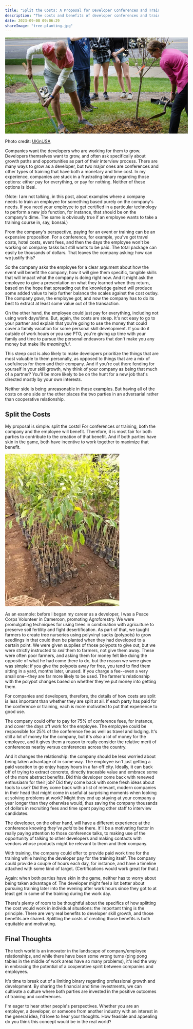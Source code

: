 ```yaml
---
title: "Split the Costs: A Proposal for Developer Conferences and Training"
description: "The costs and benefits of developer conferences and training are stuck in a frustrating binary: the employer pays for everything or nothing. I think there's a better alternative."
date: 2023-09-08 09:06:29
shareImage: "tree-planting.jpg"
---
```


<div class="image float-right">
	<img src="tree-planting.jpg" class="float-right" style="max-width: 600px;" />
	<p class="credit">Photo credit: <a href="https://flickr.com/photos/ukinusa/52080394383">UKinUSA</a></p>
</div>

Companies want the developers who are working for them to grow. Developers themselves want to grow, and often ask specifically about growth paths and opportunities as part of their interview process. There are many ways to grow as a developer, but two major ones are conferences and other types of training that have both a monetary and time cost. In my experience, companies are stuck in a frustrating binary regarding those options: either pay for everything, or pay for nothing. Neither of these options is ideal.

(Note: I am not talking, in this post, about examples where a company needs to train an employee for something based purely on the company's needs. If you need your employee to get certified in a particular technology to perform a new job function, for instance, that should be on the company's dime. The same is obviously true if an employee wants to take a training course in, say, bonsai.)

From the company's perspective, paying for an event or training can be an expensive proposition. For a conference, for example, you've got travel costs, hotel costs, event fees, and then the days the employee won't be working on company tasks but still wants to be paid. The total package can easily be thousands of dollars. That leaves the company asking: how can we justify this?

So the company asks the employee for a clear argument about how the event will benefit the company, how it will give them specific, tangible skills that will impact what the company is doing right now. And it might ask the employee to give a presentation on what they learned when they return, based on the hope that spreading out the knowledge gained will produce some added value to help further balance the scales against the cost outlay. The company _gave_, the employee _got_, and now the company has to do its best to extract at least some value out of the transaction.

On the other hand, the employee could just pay for everything, including not using work days/time. But, again, the costs are steep. It's not easy to go to your partner and explain that you're going to use the money that could cover a family vacation for some personal skill development. If you do it outside of work hours or you use PTO, you're giving up time with your family and time to pursue the personal endeavors that don't make you any money but make life *meaningful*.

This steep cost is also likely to make developers prioritize the things that are most valuable to them personally, as opposed to things that are a mix of usefulness for them and their company. And if you're out there fending for yourself in your skill growth, why think of your company as being that much of a partner? You'll be more likely to be on the hunt for a new job that's directed mostly by your own interests.

Neither side is being unreasonable in these examples. But having all of the costs on one side or the other places the two parties in an adversarial rather than cooperative relationship.

## Split the Costs

My proposal is simple: split the costs! For conferences or training, both the company and the employee will benefit. Therefore, it is most fair for both parties to contribute to the creation of that benefit. And if both parties have skin in the game, both have incentive to work together to maximize that benefit.


<img src="polypots.webp" class="float-right" style="max-width: 375;" />

As an example: before I began my career as a developer, I was a Peace Corps Volunteer in Cameroon, promoting Agroforestry. We were promulgating techniques for using trees in combination with agriculture to preserve soil fertility and fight desertification. As part of that, we taught farmers to create tree nurseries using polyvinyl sacks (polypots) to grow seedlings in that could then be planted when they had developed to a certain point. We were given supplies of those polypots to give out, but we were strictly instructed to _sell_ them to farmers, not give them away. These were often poor farmers, and asking them for money felt like doing the opposite of what he had come there to do, but the reason we were given was simple: if you give the polypots away for free, you tend to find them sitting in a yard, months later, unused. If you charge a fee--even a very small one--they are far more likely to be used. The farmer's relationship with the polypot changes based on whether they've put money into getting them.

For companies and developers, therefore, the details of how costs are split is less important than whether they are split at all. If each party has paid for the conference or training, each is more motivated to put that experience to good use.

The company could offer to pay for 75% of conference fees, for instance, and cover the days off work for the employee. The employee could be responsible for 25% of the conference fee as well as travel and lodging. It's still a lot of money for the company, but it's _also_ a lot of money for the employee, and it gives them a reason to really consider the relative merit of conferences nearby versus conferences across the country.

And it changes the relationship: the company should be less worried about being taken advantage of in some way. The employee isn't just getting a paid vacation to go enjoy happy hours in a far-off city. Ideally, it can back off of trying to extract concrete, directly traceable value and embrace some of the more abstract benefits. Did this developer come back with renewed enthusiasm for their job? Did they come back with some fresh ideas about tools to use? Did they come back with a list of relevant, modern companies in their head that might come in useful at surprising moments when looking at solving problems at work? Might they end up staying at your company a year longer than they otherwise would, thus saving the company thousands of dollars in recruiting fees and time spent paying other staff to interview candidates.

The developer, on the other hand, will have a different experience at the conference knowing _they've paid_ to be there. It'll be a motivating factor in really paying attention to those conference talks, to making use of the opportunity of talking to other developers and making contacts with vendors whose products might be relevant to them and their company.

With training, the company could offer to provide paid work time for the training while having the developer pay for the training itself. The company could provide a couple of hours each day, for instance, and have a timeline attached with some kind of target. (Certifications would work great for that.) 

Again: when both parties have skin in the game, neither has to worry about being taken advantage of. The developer might feel a lot better about pursuing training later into the evening after work hours since they got to at least get in some of the training during the work day.

There's plenty of room to be thoughtful about the specifics of how splitting the cost would work in individual situations: the important thing is the principle. There are very real benefits to developer skill growth, and those benefits are shared. Splitting the costs of creating those benefits is both equitable and motivating.

## Final Thoughts

The tech world is an innovator in the landscape of company/employee relationships, and while there have been some wrong turns (ping pong tables in the middle of work areas have so many problems), it's led the way in embracing the potential of a cooperative spirit between companies and employees.

It's time to break out of a limiting binary regarding professional growth and development. By sharing the financial and time investments, we can cultivate a culture where both parties are invested in the positive outcomes of training and conferences.

I'm eager to hear other people's perspectives. Whether you are an employer, a developer, or someone from another industry with an interest in the general idea, I'd love to hear your thoughts. How feasible and appealing do you think this concept would be in the real world?
